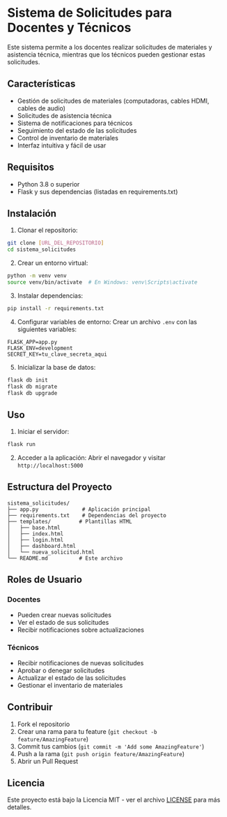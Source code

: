 # Sistema de Solicitudes para Docentes y Técnicos

Este sistema permite a los docentes realizar solicitudes de materiales y asistencia técnica, mientras que los técnicos pueden gestionar estas solicitudes.

## Características

- Gestión de solicitudes de materiales (computadoras, cables HDMI, cables de audio)
- Solicitudes de asistencia técnica
- Sistema de notificaciones para técnicos
- Seguimiento del estado de las solicitudes
- Control de inventario de materiales
- Interfaz intuitiva y fácil de usar

## Requisitos

- Python 3.8 o superior
- Flask y sus dependencias (listadas en requirements.txt)

## Instalación

1. Clonar el repositorio:
```bash
git clone [URL_DEL_REPOSITORIO]
cd sistema_solicitudes
```

2. Crear un entorno virtual:
```bash
python -m venv venv
source venv/bin/activate  # En Windows: venv\Scripts\activate
```

3. Instalar dependencias:
```bash
pip install -r requirements.txt
```

4. Configurar variables de entorno:
Crear un archivo `.env` con las siguientes variables:
```
FLASK_APP=app.py
FLASK_ENV=development
SECRET_KEY=tu_clave_secreta_aqui
```

5. Inicializar la base de datos:
```bash
flask db init
flask db migrate
flask db upgrade
```

## Uso

1. Iniciar el servidor:
```bash
flask run
```

2. Acceder a la aplicación:
Abrir el navegador y visitar `http://localhost:5000`

## Estructura del Proyecto

```
sistema_solicitudes/
├── app.py              # Aplicación principal
├── requirements.txt    # Dependencias del proyecto
├── templates/         # Plantillas HTML
│   ├── base.html
│   ├── index.html
│   ├── login.html
│   ├── dashboard.html
│   └── nueva_solicitud.html
└── README.md          # Este archivo
```

## Roles de Usuario

### Docentes
- Pueden crear nuevas solicitudes
- Ver el estado de sus solicitudes
- Recibir notificaciones sobre actualizaciones

### Técnicos
- Recibir notificaciones de nuevas solicitudes
- Aprobar o denegar solicitudes
- Actualizar el estado de las solicitudes
- Gestionar el inventario de materiales

## Contribuir

1. Fork el repositorio
2. Crear una rama para tu feature (`git checkout -b feature/AmazingFeature`)
3. Commit tus cambios (`git commit -m 'Add some AmazingFeature'`)
4. Push a la rama (`git push origin feature/AmazingFeature`)
5. Abrir un Pull Request

## Licencia

Este proyecto está bajo la Licencia MIT - ver el archivo [LICENSE](LICENSE) para más detalles. 